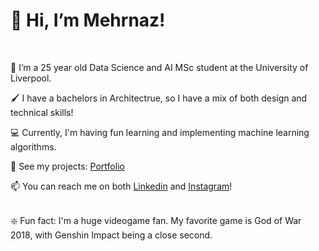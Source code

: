 # 👋 Hi, I’m Mehrnaz!
</br>

👀 I’m a 25 year old Data Science and AI MSc student at the University of Liverpool.

🖌️ I have a bachelors in Architectrue, so I have a mix of both design and technical skills!

💻 Currently, I'm having fun learning and implementing machine learning algorithms.

📝 See my projects: [Portfolio](https://mehrnaz-m.github.io/Portfolio/)




📫 You can reach me on both [Linkedin](https://www.linkedin.com/in/mehrnaz-miri-59a879208/) and [Instagram](https://www.instagram.com/mehrnaz_m77/)!

</br>
❇️ Fun fact: I'm a huge videogame fan. My favorite game is God of War 2018, with Genshin Impact being a close second.
  

<!---
mehrnaz-m/mehrnaz-m is a ✨ special ✨ repository because its `README.md` (this file) appears on your GitHub profile.
You can click the Preview link to take a look at your changes.
--->
